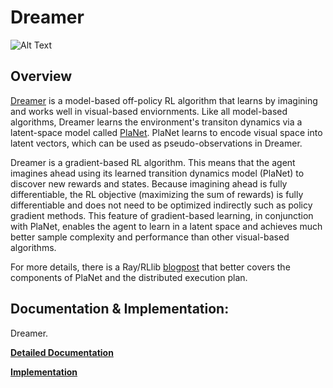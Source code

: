 # Dreamer

![Alt Text](https://miro.medium.com/max/384/0*yRXGyjtN3YBlhpMF)

## Overview 

[Dreamer](https://arxiv.org/abs/1912.01603) is a model-based off-policy RL algorithm that learns by imagining and works well in visual-based enviornments. Like all model-based algorithms, Dreamer learns the environment's transiton dynamics via a latent-space model called [PlaNet](https://ai.googleblog.com/2019/02/introducing-planet-deep-planning.html). PlaNet learns to encode visual space into latent vectors, which can be used as pseudo-observations in Dreamer. 

Dreamer is a gradient-based RL algorithm. This means that the agent imagines ahead using its learned transition dynamics model (PlaNet) to discover new rewards and states. Because imagining ahead is fully differentiable, the RL objective (maximizing the sum of rewards) is fully differentiable and does not need to be optimized indirectly such as policy gradient methods. This feature of gradient-based learning, in conjunction with PlaNet, enables the agent to learn in a latent space and achieves much better sample complexity and performance than other visual-based algorithms. 

For more details, there is a Ray/RLlib [blogpost](https://medium.com/distributed-computing-with-ray/model-based-reinforcement-learning-with-ray-rllib-73f47df33839˜) that better covers the components of PlaNet and the distributed execution plan. 

## Documentation & Implementation:

Dreamer. 

  **[Detailed Documentation](https://docs.ray.io/en/master/rllib-algorithms.html#dqn)**

  **[Implementation](https://github.com/ray-project/ray/blob/master/rllib/agents/dqn/simple_q.py)**
